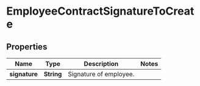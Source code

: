 

# EmployeeContractSignatureToCreate


## Properties

| Name | Type | Description | Notes |
|------------ | ------------- | ------------- | -------------|
|**signature** | **String** | Signature of employee. |  |



